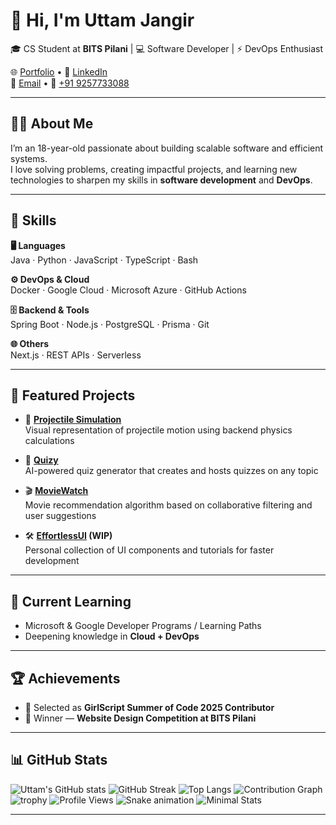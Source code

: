 # 👋 Hi, I'm Uttam Jangir  

🎓 CS Student at **BITS Pilani** | 💻 Software Developer | ⚡ DevOps Enthusiast  

🌐 [Portfolio](https://uttamjangir.me/) • 💼 [LinkedIn](https://www.linkedin.com/in/uttam-jangir/)  
📧 [Email](mailto:uttamjangir1415@gmail.com) • 📱 [+91 9257733088](tel:+919257733088)  

---

## 🧑‍💻 About Me  
I’m an 18-year-old passionate about building scalable software and efficient systems.  
I love solving problems, creating impactful projects, and learning new technologies to sharpen my skills in **software development** and **DevOps**.  

---

## 🚀 Skills  

**🖥️ Languages**  
Java · Python · JavaScript · TypeScript · Bash  

**⚙️ DevOps & Cloud**  
Docker · Google Cloud · Microsoft Azure · GitHub Actions  

**🗄️ Backend & Tools**  
Spring Boot · Node.js · PostgreSQL · Prisma · Git  

**🌐 Others**  
Next.js · REST APIs · Serverless  

---

## 📌 Featured Projects  

- 🎯 **[Projectile Simulation](https://github.com/Noname1122Q/physics-simulations)**  
  Visual representation of projectile motion using backend physics calculations  

- 🧠 **[Quizy](https://github.com/Noname1122Q/Quizy)**  
  AI-powered quiz generator that creates and hosts quizzes on any topic  

- 🎬 **[MovieWatch](https://github.com/Noname1122Q/Netflix-Recommendation)**  
  Movie recommendation algorithm based on collaborative filtering and user suggestions  

- 🛠️ **[EffortlessUI]((https://github.com/Noname1122Q/EffortlessUI)) (WIP)**  
  Personal collection of UI components and tutorials for faster development  

---

## 🌱 Current Learning  
- Microsoft & Google Developer Programs / Learning Paths  
- Deepening knowledge in **Cloud + DevOps**  

---

## 🏆 Achievements  
- 🎉 Selected as **GirlScript Summer of Code 2025 Contributor**  
- 🥇 Winner — **Website Design Competition at BITS Pilani**  

---

## 📊 GitHub Stats  

![Uttam's GitHub stats](https://github-readme-stats.vercel.app/api?username=Noname1122Q&show_icons=true&theme=radical)
![GitHub Streak](https://streak-stats.demolab.com?user=Noname1122Q&theme=radical&hide_border=true)
![Top Langs](https://github-readme-stats.vercel.app/api/top-langs/?username=Noname1122Q&layout=compact&theme=radical)
![Contribution Graph](https://github-readme-activity-graph.vercel.app/graph?username=Noname1122Q&theme=react-dark&hide_border=true)
![trophy](https://github-profile-trophy.vercel.app/?username=Noname1122Q&theme=radical&no-frame=true&no-bg=true&margin-w=15)
![Profile Views](https://komarev.com/ghpvc/?username=Noname1122Q&label=Profile%20views&color=ff69b4&style=flat-square)
![Snake animation](https://raw.githubusercontent.com/Noname1122Q/Noname1122Q/output/github-contribution-grid-snake-dark.svg)
![Minimal Stats](https://github-readme-stats.vercel.app/api?username=Noname1122Q&show_icons=true&theme=tokyonight&hide_border=true)

---
